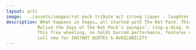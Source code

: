 ```yaml
---
layout: acts
image:  ../assets/images/rat pack tribute act strong liquer - laughter.jpg
description: What happens in Vegas… all started with The Rat Pack. This acclaimed production, vividly recreates,  a legendary evening at the Sands Hotel, with two of the most famous performers of our time, Frank Sinatra and Dean Martin. <hr>
            Relive the days of the Rat Pack's swingin’, ring-a-ding, hipster legend show. <hr>
            This free wheeling, no holds barred performance, features uncanny vocal recreations, and unbridled humour.  <hr>
            call now for INSTANT QUOTES & AVAILABILITY
---
```


